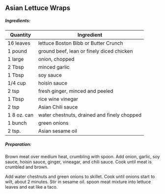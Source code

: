 
## Asian Lettuce Wraps

##### Ingredients:
Quantity        |    Ingredient
--------------- | -------------------------------------
16 leaves       | lettuce Boston Bibb or Butter Crunch
1 pound         | ground beef, lean or finely diced chicken
1 large         | onion, chopped
2 Tbsp          | minced garlic
1 Tbsp          | soy sauce
1/4 cup         | hoisin sauce
2 tsp           | fresh ginger, minced and peeled
1 Tbsp          | rice wine vinegar
2 tsp           | Asian Chili sauce
1 8 oz. can     | water chestnuts, drained and finely chopped
1 bunch         | green onions
2 tsp.          | Asian sesame oil

##### Preparation:
Brown meat over medium heat, crumbling with spoon.  Add onion, garlic, soy sauce, hoisin sauce,
ginger, vineagar, and chili sauce.  Cook until meat is crumbled and brown.

Add water chestnuts and green onions to skillet.  Cook until onions start to wilt, about 
2 minutes.  Stir in sesame oil.  spoon meat mixture into lettuce leaves and eat like a taco.
